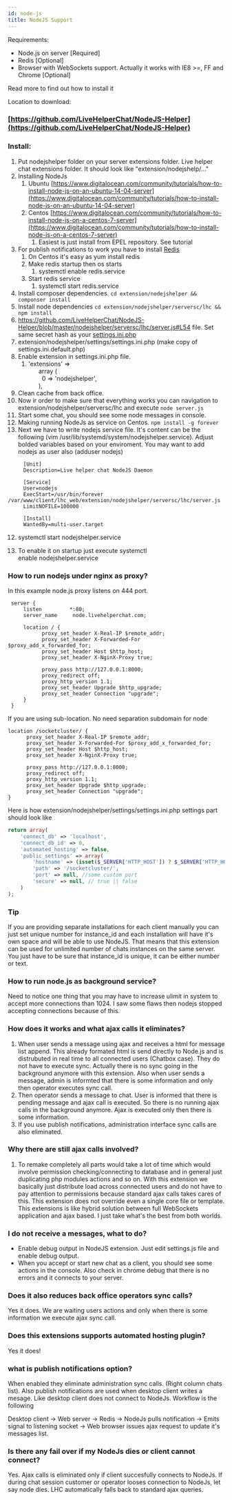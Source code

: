 ```yaml
---
id: node-js
title: NodeJS Support
---
```


Requirements:

*   Node.js on server [Required]
*   Redis [Optional]
*   Browser with WebSockets support. Actually it works with IE8 >=, FF and Chrome [Optional]

Read more to find out how to install it

Location to download:

### [https://github.com/LiveHelperChat/NodeJS-Helper](https://github.com/LiveHelperChat/NodeJS-Helper)

### Install:

1. Put nodejshelper folder on your server extensions folder. Live helper chat extensions folder. It should look like "extension/nodejshelp/..."
2. Installing NodeJs
    1.  Ubuntu [https://www.digitalocean.com/community/tutorials/how-to-install-node-js-on-an-ubuntu-14-04-server](https://www.digitalocean.com/community/tutorials/how-to-install-node-js-on-an-ubuntu-14-04-server)
    2.  Centos [https://www.digitalocean.com/community/tutorials/how-to-install-node-js-on-a-centos-7-server](https://www.digitalocean.com/community/tutorials/how-to-install-node-js-on-a-centos-7-server)
        1.  Easiest is just install from EPEL repository. See tutorial
3. For publish notifications to work you have to install [Redis](http://redis.io/)
   1.  On Centos it's easy as yum install redis
   2.  Make redis startup then os starts
       1.  systemctl enable redis.service
   3.  Start redis service
       1.  systemctl start redis.service
4. Install composer dependencies. `cd extension/nodejshelper && componser install`
5. Install node dependencies `cd extension/nodejshelper/serversc/lhc && npm install`
6. https://github.com/LiveHelperChat/NodeJS-Helper/blob/master/nodejshelper/serversc/lhc/server.js#L54 file. Set same secret hash as your [settings.ini.php](https://github.com/LiveHelperChat/livehelperchat/blob/master/lhc_web/settings/settings.ini.default.php#L12)
7. extension/nodejshelper/settings/settings.ini.php (make copy of settings.ini.default.php)
8. Enable extension in settings.ini.php file.
   1.  'extensions' =>   
             array (  
               0 => 'nodejshelper',  
             ),
9. Clean cache from back office.
10. Now ir order to make sure that everything works you can navigation to extension/nodejshelper/serversc/lhc and execute `node server.js`
11.  Start some chat, you should see some node messages in console.
12.  Making running NodeJs as service on Centos. `npm install -g forever`
13.  Next we have to write nodejs service file. It's content can be the following (vim /usr/lib/systemd/system/nodejshelper.service). Adjust bolded variables based on your enviroment. You may want to add nodejs as user also (adduser nodejs)

``` 
     [Unit]
     Description=Live helper chat NodeJS Daemon
     
     [Service]
     User=nodejs
     ExecStart=/usr/bin/forever /var/www/client/lhc_web/extension/nodejshelper/serversc/lhc/server.js
     LimitNOFILE=100000
     
     [Install]
     WantedBy=multi-user.target
```

12.  systemctl start nodejshelper.service

13.  To enable it on startup just execute systemctl enable nodejshelper.service

### How to run nodejs under nginx as proxy?

In this example node.js proxy listens on 444 port.

```
 server {  
     listen         *:80;  
     server_name     node.livehelperchat.com;  
       
     location / {  
           proxy_set_header X-Real-IP $remote_addr;  
           proxy_set_header X-Forwarded-For $proxy_add_x_forwarded_for;  
           proxy_set_header Host $http_host;  
           proxy_set_header X-NginX-Proxy true;  
       
           proxy_pass http://127.0.0.1:8000;  
           proxy_redirect off;  
           proxy_http_version 1.1;  
           proxy_set_header Upgrade $http_upgrade;  
           proxy_set_header Connection "upgrade";  
     }  
 }
```

If you are using sub-location. No need separation subdomain for node
```
location /socketcluster/ {
      proxy_set_header X-Real-IP $remote_addr;
      proxy_set_header X-Forwarded-For $proxy_add_x_forwarded_for;
      proxy_set_header Host $http_host;
      proxy_set_header X-NginX-Proxy true;

      proxy_pass http://127.0.0.1:8000;
      proxy_redirect off;
      proxy_http_version 1.1;
      proxy_set_header Upgrade $http_upgrade;
      proxy_set_header Connection "upgrade";
}
```

Here is how extension/nodejshelper/settings/settings.ini.php settings part should look like

```php
return array(
    'connect_db' => 'localhost',
    'connect_db_id' => 0,
    'automated_hosting' => false,
    'public_settings' => array(
        'hostname' => (isset($_SERVER['HTTP_HOST']) ? $_SERVER['HTTP_HOST'] : null),
        'path' => '/socketcluster/',
        'port' => null, //some custom port
        'secure' => null, // true || false
    )
);
```

### Tip

If you are providing separate installations for each client manually you can just set unique number for instance_id and each installation will have it's own space and will be able to use NodeJS. That means that this extension can be used for unlimited number of chats instances on the same server. You just have to be sure that instance_id is unique, it can be either number or text.

### How to run node.js as background service?

Need to notice one thing that you may have to increase ulimit in system to accept more connections than 1024. I saw some flaws then nodejs stopped accepting connections because of this.

### How does it works and what ajax calls it eliminates?

1.  When user sends a message using ajax and receives a html for message list append. This already formated html is send directly to Node.js and is distrubuted in real time to all connected users (Chatbox case). They do not have to execute sync. Actually there is no sync going in the background anymore with this extension. Also when user sends a message, admin is informted that there is some information and only then operator executes sync call.
2.  Then operator sends a message to chat. User is informed that there is pending message and ajax call is executed. So there is no running ajax calls in the background anymore. Ajax is executed only then there is some information.
3.  If you use publish notifications, administration interface sync calls are also eliminated.

### Why there are still ajax calls involved?

1.  To remake completely all parts would take a lot of time which would involve permission checking/connecting to database and in general just duplicating php modules actions and so on. With this extension we basically just distribute load across connected users and do not have to pay attention to permissions because standard ajax calls takes cares of this. This extension does not override even a single core file or template. This extensions is like hybrid solution between full WebSockets application and ajax based. I just take what's the best from both worlds.

### I do not receive a messages, what to do?

*   Enable debug output in NodeJS extension. Just edit settings.js file and enable debug output.
*   When you accept or start new chat as a client, you should see some actions in the console. Also check in chrome debug that there is no errors and it connects to your server.

### Does it also reduces back office operators sync calls?

Yes it does. We are waiting users actions and only when there is some information we execute ajax sync call.

### Does this extensions supports automated hosting plugin?

Yes it does!

### what is publish notifications option?

When enabled they eliminate administration sync calls. (Right column chats list). Also publish notifications are used when desktop client writes a mesage. Like desktop client does not connect to NodeJs. Workflow is the following

Desktop client -> Web server -> Redis -> NodeJs pulls notification -> Emits signal to listening socket -> Web browser issues ajax request to update it's messages list.

### Is there any fail over if my NodeJs dies or client cannot connect?

Yes. Ajax calls is eliminated only if client succesfully connects to NodeJs. If during chat session customer or operator looses connection to NodeJs, let say node dies. LHC automatically falls back to standard ajax queries.
